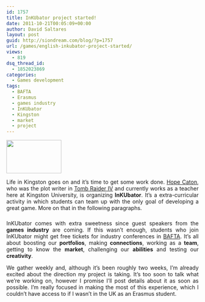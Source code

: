 ```yaml
---
id: 1757
title: InKUbator project started!
date: 2011-10-21T00:05:09+00:00
author: David Saltares
layout: post
guid: http://siondream.com/blog/?p=1757
url: /games/english-inkubator-project-started/
views:
  - 819
dsq_thread_id:
  - 1852023869
categories:
  - Games development
tags:
  - BAFTA
  - Erasmus
  - games industry
  - InKUbator
  - Kingston
  - market
  - project
---
```

<p style="text-align: justify;">
  <img class="aligncenter size-full wp-image-1758" title="inkubator" src="https://saltares.com/blog/wp-content/uploads/2011/10/inkubator.png" alt="" width="144" height="87" />
</p>

<p style="text-align: justify;">
  Life in Kingston goes on and it&#8217;s time to get some work done. <a href="http://www.hopecaton.co.uk/">Hope Caton</a>, who was the plot writer in <a href="http://en.wikipedia.org/wiki/Tomb_Raider:_The_Last_Revelation">Tomb Raider IV</a> and currently works as a teacher here at Kingston University, is organizing <strong>InKUbator</strong>. It&#8217;s a extra-curricular activity in which students can team up with the only goal of developing a great game. More on that in the following paragraphs.
</p>

<h3 style="text-align: justify;">

</h3>

<p style="text-align: justify;">
  InKUbator comes with extra sweetness since guest speakers from the <strong>games industry</strong> are coming. If this wasn&#8217;t enough, students who join InKUbator might get free tickets for industry conferences in <a href="http://en.wikipedia.org/wiki/British_Academy_of_Film_and_Television_Arts">BAFTA</a>. It&#8217;s all about boosting our <strong>portfolios</strong>, making <strong>connections</strong>, working as a <strong>team</strong>, getting to know the <strong>market</strong>, challenging our <strong>abilities</strong> and testing our <strong>creativity</strong>.
</p>

<p style="text-align: justify;">
  We gather weekly and, although it&#8217;s been roughly two weeks, I&#8217;m already excited about the direction my project is taking. It&#8217;s too soon to talk what we&#8217;re working on, however I promise I&#8217;ll post details about it as soon as possible. I&#8217;m really focused in making the most of this experience, which I couldn&#8217;t have access to if I wasn&#8217;t in the UK as an Erasmus student.
</p>
